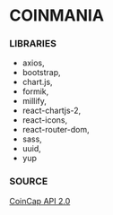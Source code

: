 # COINMANIA

### LIBRARIES

- axios,
- bootstrap,
- chart.js,
- formik,
- millify,
- react-chartjs-2,
- react-icons,
- react-router-dom,
- sass,
- uuid,
- yup

### SOURCE

[CoinCap API 2.0](https://docs.coincap.io/)
